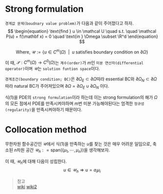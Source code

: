 # Strong formulation

`경계값 문제(boudnary value problem)`가 다음과 같이 주어졌다고 하자.  
$$ \begin{equation} \text{find } u \in \mathcal U \quad s.t. \quad \mathcal P(u) + f(\mathbf x) = 0 \quad \text{in } \Omega \subset \R^d \end{equation} $$

$$ \text{Where, } \mathcal U := \{ u \in C^m(\Omega) \enspace | \enspace u \text{ satisfies boundary condition on } \partial\Omega \} $$

이 때, $\mathcal P : C^m(\Omega) \rightarrow C^0(\Omega)$는 `계수(order)`가 $m$인 `미분 연산자(differential operator)`이며 $\mathcal U$는 `solution funtion space`이다.

`경계조건(boundary condition; BC)`은 $\partial\Omega_E \subset \partial\Omega$따라 essential BC와 $\partial\Omega_N \subset \partial\Omega$따라 natural BC가 주어져있으며 $\partial\Omega = \partial\Omega_E \cup \partial\Omega_N$ 이다.

식(1)을 PDE의 `strong formulation`이라 하는데 이는 strong formulation의 해가 $\Omega$의 모든 점에서 PDE를 만족시켜야하며 $m$번 미분 가능해야된다는 엄격한 `정규성(regularity)`을 만족시켜야하기 때문이다.

# Collocation method
무한차원 함수공간인 $\mathcal U$에서 식(1)을 만족하는 $u$를 찾는 것은 매우 어려운 일임으로,  축소된 $n$차원 공간 $\mathcal U_h : = \text{span}(\{\mu_1, \cdots, \mu_n \})$을 생각해보자. 

이 때, $\mathcal U_h$에 대해 다음이 성립한다.
$$u \in \mathcal U_h \Rightarrow u = a_i \mu_i$$





> 참고  
> [wiki](https://en.wikipedia.org/wiki/Spaces_of_test_functions_and_distributions)
> [wiki2](https://www.google.com/search?q=collocation+method+&ei=_zDuYoCrBZLg2roPkJeIqAQ&ved=0ahUKEwjApoGZ8LH5AhUSsFYBHZALAkUQ4dUDCA4&uact=5&oq=collocation+method+&gs_lcp=Cgdnd3Mtd2l6EAMyBQgAEIAEMgUIABCABDIFCAAQgAQyBAgAEB4yBAgAEB4yBAgAEB4yBAgAEB4yBAgAEB4yBAgAEB4yBAgAEB46DgguEIAEELEDEMcBENEDOggIABCABBCxAzoLCAAQgAQQsQMQgwE6EQguEIAEELEDEIMBEMcBENEDOgcILhCABBAKOgUILhCABDoGCAAQHhAKSgQIQRgASgQIRhgAUABYuQ1ghytoAHABeAGAAXaIAa0PkgEEMy4xNpgBAKABAcABAQ&sclient=gws-wiz)